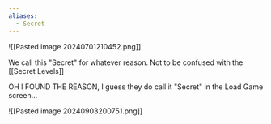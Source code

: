 ```yaml
---
aliases:
  - Secret
---
```

![[Pasted image 20240701210452.png]]

We call this "Secret" for whatever reason. Not to be confused with the [[Secret Levels]]

OH I FOUND THE REASON, I guess they do call it "Secret" in the Load Game screen...

![[Pasted image 20240903200751.png]]